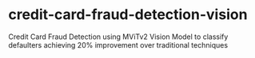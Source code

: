 # credit-card-fraud-detection-vision
Credit Card Fraud Detection using MViTv2 Vision Model to classify defaulters achieving 20% improvement over traditional techniques
